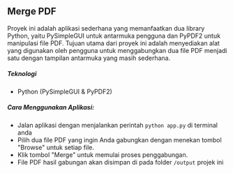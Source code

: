 ## Merge PDF

Proyek ini adalah aplikasi sederhana yang memanfaatkan dua library Python, yaitu PySimpleGUI untuk antarmuka pengguna dan PyPDF2 untuk manipulasi file PDF. Tujuan utama dari proyek ini adalah menyediakan alat yang digunakan oleh pengguna untuk menggabungkan dua file PDF menjadi satu dengan tampilan antarmuka yang masih sederhana.

##### Teknologi

- Python (PySimpleGUI & PyPDF2)

##### Cara Menggunakan Aplikasi:

- Jalan aplikasi dengan menjalankan perintah `python app.py` di terminal anda
- Pilih dua file PDF yang ingin Anda gabungkan dengan menekan tombol "Browse" untuk setiap file.
- Klik tombol "Merge" untuk memulai proses penggabungan.
- File PDF hasil gabungan akan disimpan di pada folder `/output` projek ini

